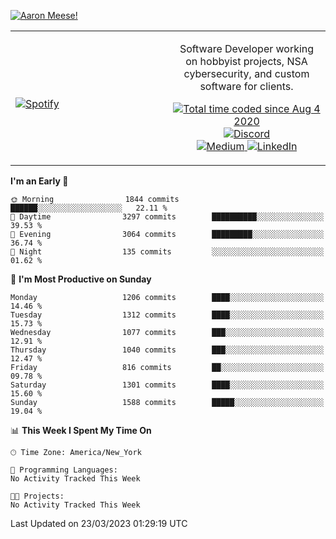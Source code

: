 [![Aaron Meese!](https://user-images.githubusercontent.com/17814535/88975338-a2aabf00-d27f-11ea-963f-8a19608716b4.png)](https://github.com/ajmeese7/readme-ascii "README ASCII")

<!-- Modified from project here: https://github.com/novatorem/novatorem -->
<table width="100%">
  <tr>
  <td width="50%">

&nbsp; <br> [![Spotify](https://ajmeese7.vercel.app/api/spotify)](https://open.spotify.com/user/ajmeese)

  </td>
  <td width="50%">
    <p align="center">
    Software Developer working on hobbyist projects, NSA cybersecurity, and custom software for clients.
    </p>
    <p align="center">
      <a href="https://wakatime.com/@f726891d-3b02-46cd-9b60-e8c59f9e2b14">
        <img src="https://wakatime.com/badge/user/f726891d-3b02-46cd-9b60-e8c59f9e2b14.svg" alt="Total time coded since Aug 4 2020" title="WakaTime" />
      </a>
      <a href="http://link.aaronmeese.com/discord">
        <img src="https://img.shields.io/badge/discord-ajmeese7%234835-369?style=flat-square&logo=discord&logoColor=white&color=purple" alt="Discord" title="Discord">
      </a>
      <br />
      <a href="https://link.aaronmeese.com/medium">
        <img src="https://img.shields.io/badge/medium-ajmeese7-1DB954?style=flat-square&logo=medium&logoColor=white" alt="Medium" title="Medium">
      </a>
      <a href="https://link.aaronmeese.com/linkedin">
        <img src="https://img.shields.io/badge/linkedIn-aaronmeese-1DB954?style=flat-square&logo=linkedin&logoColor=white&color=blue" alt="LinkedIn" title="LinkedIn">
      </a>
    </p>
  </td>

</table>

[//]: <> (The `&nbsp;` is to have Aphelion take up more space)

<!--START_SECTION:waka-->
**I'm an Early 🐤** 

```text
🌞 Morning                1844 commits        ██████░░░░░░░░░░░░░░░░░░░   22.11 % 
🌆 Daytime                3297 commits        ██████████░░░░░░░░░░░░░░░   39.53 % 
🌃 Evening                3064 commits        █████████░░░░░░░░░░░░░░░░   36.74 % 
🌙 Night                  135 commits         ░░░░░░░░░░░░░░░░░░░░░░░░░   01.62 % 
```
📅 **I'm Most Productive on Sunday** 

```text
Monday                   1206 commits        ████░░░░░░░░░░░░░░░░░░░░░   14.46 % 
Tuesday                  1312 commits        ████░░░░░░░░░░░░░░░░░░░░░   15.73 % 
Wednesday                1077 commits        ███░░░░░░░░░░░░░░░░░░░░░░   12.91 % 
Thursday                 1040 commits        ███░░░░░░░░░░░░░░░░░░░░░░   12.47 % 
Friday                   816 commits         ██░░░░░░░░░░░░░░░░░░░░░░░   09.78 % 
Saturday                 1301 commits        ████░░░░░░░░░░░░░░░░░░░░░   15.60 % 
Sunday                   1588 commits        █████░░░░░░░░░░░░░░░░░░░░   19.04 % 
```


📊 **This Week I Spent My Time On** 

```text
🕑︎ Time Zone: America/New_York

💬 Programming Languages: 
No Activity Tracked This Week

🐱‍💻 Projects: 
No Activity Tracked This Week
```


 Last Updated on 23/03/2023 01:29:19 UTC
<!--END_SECTION:waka-->
